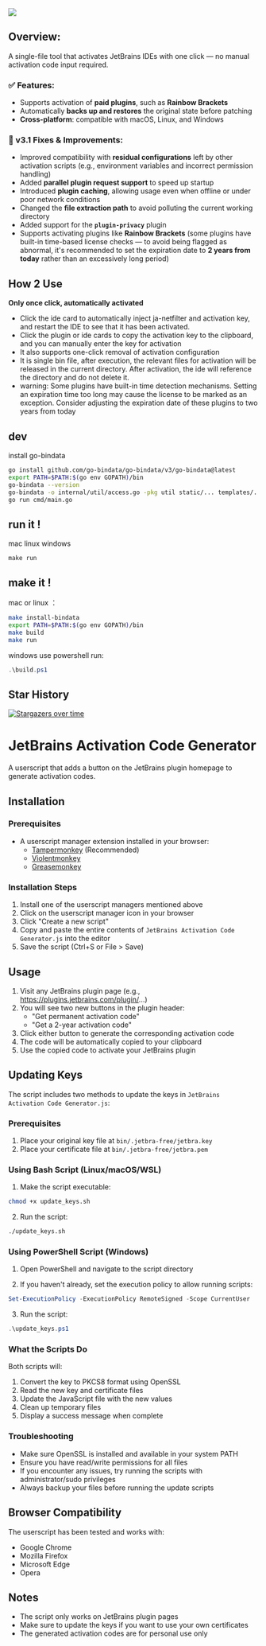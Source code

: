 <img src="image.gif">

## **Overview**:
A single-file tool that activates JetBrains IDEs with one click — no manual activation code input required.

### ✅ Features:
- Supports activation of **paid plugins**, such as **Rainbow Brackets**
- Automatically **backs up and restores** the original state before patching
- **Cross-platform**: compatible with macOS, Linux, and Windows

### 🔧 v3.1 Fixes & Improvements:
- Improved compatibility with **residual configurations** left by other activation scripts (e.g., environment variables and incorrect permission handling)
- Added **parallel plugin request support** to speed up startup
- Introduced **plugin caching**, allowing usage even when offline or under poor network conditions
- Changed the **file extraction path** to avoid polluting the current working directory
- Added support for the **`plugin-privacy`** plugin
- Supports activating plugins like **Rainbow Brackets** (some plugins have built-in time-based license checks — to avoid being flagged as abnormal, it's recommended to set the expiration date to **2 years from today** rather than an excessively long period)

## How 2 Use

**Only once click, automatically activated**

- Click the ide card to automatically inject ja-netfilter and activation key, and restart the IDE to see that it has been activated.
- Click the plugin or ide cards to copy the activation key to the clipboard, and you can manually enter the key for activation
- It also supports one-click removal of activation configuration
- It is single bin file, after execution, the relevant files for activation will be released in the current directory. After activation, the ide will reference the directory and do not delete it.
- warning: Some plugins have built-in time detection mechanisms. Setting an expiration time too long may cause the license to be marked as an exception. Consider adjusting the expiration date of these plugins to two years from today

## dev

install go-bindata

```bash
go install github.com/go-bindata/go-bindata/v3/go-bindata@latest
export PATH=$PATH:$(go env GOPATH)/bin
go-bindata --version
go-bindata -o internal/util/access.go -pkg util static/... templates/... cache/...
go run cmd/main.go
```

## run it !

mac linux windows

```
make run
```

## make it !

mac or linux ：

```bash
make install-bindata
export PATH=$PATH:$(go env GOPATH)/bin
make build
make run
```

windows use powershell run:

```powershell
.\build.ps1
```

## Star History

[![Stargazers over time](https://starchart.cc/saxpjexck/lsix.svg?variant=adaptive)](https://starchart.cc/saxpjexck/lsix)

# JetBrains Activation Code Generator

A userscript that adds a button on the JetBrains plugin homepage to generate activation codes.

## Installation

### Prerequisites
- A userscript manager extension installed in your browser:
  - [Tampermonkey](https://www.tampermonkey.net/) (Recommended)
  - [Violentmonkey](https://violentmonkey.github.io/)
  - [Greasemonkey](https://www.greasespot.net/)

### Installation Steps
1. Install one of the userscript managers mentioned above
2. Click on the userscript manager icon in your browser
3. Click "Create a new script"
4. Copy and paste the entire contents of `JetBrains Activation Code Generator.js` into the editor
5. Save the script (Ctrl+S or File > Save)

## Usage

1. Visit any JetBrains plugin page (e.g., https://plugins.jetbrains.com/plugin/...)
2. You will see two new buttons in the plugin header:
   - "Get permanent activation code"
   - "Get a 2-year activation code"
3. Click either button to generate the corresponding activation code
4. The code will be automatically copied to your clipboard
5. Use the copied code to activate your JetBrains plugin

## Updating Keys

The script includes two methods to update the keys in `JetBrains Activation Code Generator.js`:

### Prerequisites

1. Place your original key file at `bin/.jetbra-free/jetbra.key`
2. Place your certificate file at `bin/.jetbra-free/jetbra.pem`

### Using Bash Script (Linux/macOS/WSL)

1. Make the script executable:
```bash
chmod +x update_keys.sh
```

2. Run the script:
```bash
./update_keys.sh
```

### Using PowerShell Script (Windows)

1. Open PowerShell and navigate to the script directory

2. If you haven't already, set the execution policy to allow running scripts:
```powershell
Set-ExecutionPolicy -ExecutionPolicy RemoteSigned -Scope CurrentUser
```

3. Run the script:
```powershell
.\update_keys.ps1
```

### What the Scripts Do

Both scripts will:
1. Convert the key to PKCS8 format using OpenSSL
2. Read the new key and certificate files
3. Update the JavaScript file with the new values
4. Clean up temporary files
5. Display a success message when complete

### Troubleshooting

- Make sure OpenSSL is installed and available in your system PATH
- Ensure you have read/write permissions for all files
- If you encounter any issues, try running the scripts with administrator/sudo privileges
- Always backup your files before running the update scripts

## Browser Compatibility

The userscript has been tested and works with:
- Google Chrome
- Mozilla Firefox
- Microsoft Edge
- Opera

## Notes

- The script only works on JetBrains plugin pages
- Make sure to update the keys if you want to use your own certificates
- The generated activation codes are for personal use only
